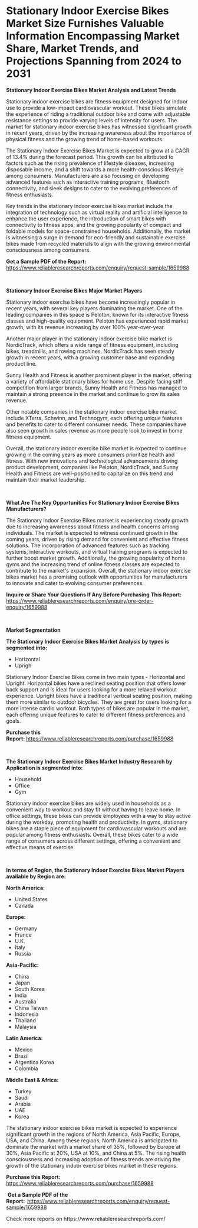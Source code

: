 <p><h1>Stationary Indoor Exercise Bikes Market Size Furnishes Valuable Information Encompassing Market Share, Market Trends, and Projections Spanning from 2024 to 2031</h1></p><p><strong>Stationary Indoor Exercise Bikes Market Analysis and Latest Trends</strong></p>
<p><p>Stationary indoor exercise bikes are fitness equipment designed for indoor use to provide a low-impact cardiovascular workout. These bikes simulate the experience of riding a traditional outdoor bike and come with adjustable resistance settings to provide varying levels of intensity for users. The market for stationary indoor exercise bikes has witnessed significant growth in recent years, driven by the increasing awareness about the importance of physical fitness and the growing trend of home-based workouts. </p><p>The Stationary Indoor Exercise Bikes Market is expected to grow at a CAGR of 13.4% during the forecast period. This growth can be attributed to factors such as the rising prevalence of lifestyle diseases, increasing disposable income, and a shift towards a more health-conscious lifestyle among consumers. Manufacturers are also focusing on developing advanced features such as interactive training programs, Bluetooth connectivity, and sleek designs to cater to the evolving preferences of fitness enthusiasts.</p><p>Key trends in the stationary indoor exercise bikes market include the integration of technology such as virtual reality and artificial intelligence to enhance the user experience, the introduction of smart bikes with connectivity to fitness apps, and the growing popularity of compact and foldable models for space-constrained households. Additionally, the market is witnessing a surge in demand for eco-friendly and sustainable exercise bikes made from recycled materials to align with the growing environmental consciousness among consumers.</p></p>
<p><strong>Get a Sample PDF of the Report:&nbsp;</strong> <a href="https://www.reliableresearchreports.com/enquiry/request-sample/1659988">https://www.reliableresearchreports.com/enquiry/request-sample/1659988</a></p>
<p>&nbsp;</p>
<p><strong>Stationary Indoor Exercise Bikes Major Market Players</strong></p>
<p><p>Stationary indoor exercise bikes have become increasingly popular in recent years, with several key players dominating the market. One of the leading companies in this space is Peloton, known for its interactive fitness classes and high-quality equipment. Peloton has experienced rapid market growth, with its revenue increasing by over 100% year-over-year.</p><p>Another major player in the stationary indoor exercise bike market is NordicTrack, which offers a wide range of fitness equipment, including bikes, treadmills, and rowing machines. NordicTrack has seen steady growth in recent years, with a growing customer base and expanding product line.</p><p>Sunny Health and Fitness is another prominent player in the market, offering a variety of affordable stationary bikes for home use. Despite facing stiff competition from larger brands, Sunny Health and Fitness has managed to maintain a strong presence in the market and continue to grow its sales revenue.</p><p>Other notable companies in the stationary indoor exercise bike market include XTerra, Schwinn, and Technogym, each offering unique features and benefits to cater to different consumer needs. These companies have also seen growth in sales revenue as more people look to invest in home fitness equipment.</p><p>Overall, the stationary indoor exercise bike market is expected to continue growing in the coming years as more consumers prioritize health and fitness. With new innovations and technological advancements driving product development, companies like Peloton, NordicTrack, and Sunny Health and Fitness are well-positioned to capitalize on this trend and maintain their market leadership.</p></p>
<p>&nbsp;</p>
<p><strong>What Are The Key Opportunities For Stationary Indoor Exercise Bikes Manufacturers?</strong></p>
<p><p>The Stationary Indoor Exercise Bikes market is experiencing steady growth due to increasing awareness about fitness and health concerns among individuals. The market is expected to witness continued growth in the coming years, driven by rising demand for convenient and effective fitness solutions. The incorporation of advanced features such as tracking systems, interactive workouts, and virtual training programs is expected to further boost market growth. Additionally, the growing popularity of home gyms and the increasing trend of online fitness classes are expected to contribute to the market's expansion. Overall, the stationary indoor exercise bikes market has a promising outlook with opportunities for manufacturers to innovate and cater to evolving consumer preferences.</p></p>
<p><strong>Inquire or Share Your Questions If Any Before Purchasing This Report:</strong> <a href="https://www.reliableresearchreports.com/enquiry/pre-order-enquiry/1659988">https://www.reliableresearchreports.com/enquiry/pre-order-enquiry/1659988</a></p>
<p>&nbsp;</p>
<p><strong>Market Segmentation</strong></p>
<p><strong>The Stationary Indoor Exercise Bikes Market Analysis by types is segmented into:</strong></p>
<p><ul><li>Horizontal</li><li>Uprigh</li></ul></p>
<p><p>Stationary Indoor Exercise Bikes come in two main types - Horizontal and Upright. Horizontal bikes have a reclined seating position that offers lower back support and is ideal for users looking for a more relaxed workout experience. Upright bikes have a traditional vertical seating position, making them more similar to outdoor bicycles. They are great for users looking for a more intense cardio workout. Both types of bikes are popular in the market, each offering unique features to cater to different fitness preferences and goals.</p></p>
<p><strong>Purchase this Report:&nbsp;</strong><a href="https://www.reliableresearchreports.com/purchase/1659988">https://www.reliableresearchreports.com/purchase/1659988</a></p>
<p>&nbsp;</p>
<p><strong>The Stationary Indoor Exercise Bikes Market Industry Research by Application is segmented into:</strong></p>
<p><ul><li>Household</li><li>Office</li><li>Gym</li></ul></p>
<p><p>Stationary indoor exercise bikes are widely used in households as a convenient way to workout and stay fit without having to leave home. In office settings, these bikes can provide employees with a way to stay active during the workday, promoting health and productivity. In gyms, stationary bikes are a staple piece of equipment for cardiovascular workouts and are popular among fitness enthusiasts. Overall, these bikes cater to a wide range of consumers across different settings, offering a convenient and effective means of exercise.</p></p>
<p>&nbsp;</p>
<p><strong>In terms of Region, the Stationary Indoor Exercise Bikes Market Players available by Region are:</strong></p>
<p>
    <p> <strong> North America: </strong>
        <ul>
            <li>United States</li>
            <li>Canada</li>
        </ul>
        </p> 
    <p> <strong> Europe: </strong>
        <ul>
            <li>Germany</li>
            <li>France</li>
            <li>U.K.</li>
            <li>Italy</li>
            <li>Russia</li>
        </ul>
        </p> 
    <p> <strong> Asia-Pacific: </strong>
        <ul>
            <li>China</li>
            <li>Japan</li>
            <li>South Korea</li>
            <li>India</li>
            <li>Australia</li>
            <li>China Taiwan</li>
            <li>Indonesia</li>
            <li>Thailand</li>
            <li>Malaysia</li>
        </ul>
        </p> 
    <p> <strong> Latin America: </strong>
        <ul>
            <li>Mexico</li>
            <li>Brazil</li>
            <li>Argentina Korea</li>
            <li>Colombia</li>
        </ul>
        </p> 
    <p> <strong> Middle East & Africa: </strong>
        <ul>
            <li>Turkey</li>
            <li>Saudi</li>
            <li>Arabia</li>
            <li>UAE</li>
            <li>Korea</li>
        </ul>
    </p>
    </p>
<p><p>The stationary indoor exercise bikes market is expected to experience significant growth in the regions of North America, Asia Pacific, Europe, USA, and China. Among these regions, North America is anticipated to dominate the market with a market share of 35%, followed by Europe at 30%, Asia Pacific at 20%, USA at 10%, and China at 5%. The rising health consciousness and increasing adoption of fitness trends are driving the growth of the stationary indoor exercise bikes market in these regions.</p></p>
<p><strong>Purchase this Report: </strong><a href="https://www.reliableresearchreports.com/purchase/1659988">https://www.reliableresearchreports.com/purchase/1659988</a></p>
<p>&nbsp;<strong>Get a Sample PDF of the Report:&nbsp;&nbsp;</strong><a href="https://www.reliableresearchreports.com/enquiry/request-sample/1659988">https://www.reliableresearchreports.com/enquiry/request-sample/1659988</a></p>
<p><strong></strong></p>
<p>Check more reports on https://www.reliableresearchreports.com/</p>